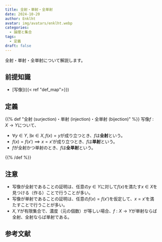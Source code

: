 ```yaml
---
title: 全射・単射・全単射
date: 2024-10-20
author: Enklht
avatar: img/avatars/enklht.webp
categories:
  - 論理と集合
tags:
  - 定義
draft: false
---
```


全射・単射・全単射について解説します。

<!--more-->

## 前提知識

- [写像]({{< ref "def_map">}})

## 定義

{{% def "全射 (surjection)・単射 (injection)・全単射 (bijection)" %}}
写像$f: X \to Y$について、

- $\forall y \in Y, \exists x \in X, f(x) = y$が成り立つとき、$f$は**全射**という。
- $f(x) = f(x') \implies x = x'$が成り立つとき、$f$は**単射**という。
- $f$が全射かつ単射のとき、$f$は**全単射**という。

{{% /def %}}

## 注意

- 写像が全射であることの証明は、任意の$y \in Y$に対して$f(x)$を満たす$x \in X$を見つける（作る）ことで行うことが多い。
- 写像が単射であることの証明は、任意の$f(x) = f(x')$を仮定して、$x = x'$を満たすことで行うことが多い。
- $X, Y$が有限集合で、濃度（元の個数）が等しい場合、$f: X \to Y$が単射ならば全射、全射ならば単射である。

## 参考文献
